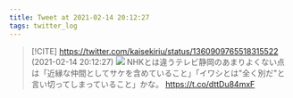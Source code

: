 ```yaml
---
title: Tweet at 2021-02-14 20:12:27
tags: twitter_log
---
```


> [!CITE] https://twitter.com/kaisekiriu/status/1360909765518315522 (2021-02-14 20:12:27)
> ![](https://twitter.com/kaisekiriu/status/1360909765518315522)
> NHKとは違うテレビ静岡のあまりよくない点は「近縁な仲間としてサケを含めていること」「イワシとは"全く別だ"と言い切ってしまっていること」かな。
> https://t.co/dttDu84mxF
